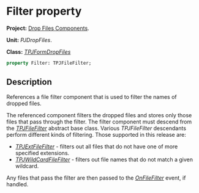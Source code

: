 # Filter property

**Project:** [Drop Files Components](../API.md).

**Unit:** _PJDropFiles_.

**Class:** _[TPJFormDropFiles](./TPJFormDropFiles.md)_

```pascal
property Filter: TPJFileFilter;
```

## Description

References a file filter component that is used to filter the names of dropped files.

The referenced component filters the dropped files and stores only those files that pass through the filter. The filter component must descend from the _[TPJFileFilter](./TPJFileFilter.md)_ abstract base class. Various _TPJFileFilter_ descendants perform different kinds of filtering. Those supported in this release are:

* _[TPJExtFileFilter](./TPJExtFileFilter.md)_ - filters out all files that do not have one of more specified extensions.
* _[TPJWildCardFileFilter](./TPJWildCardFileFilter.md)_ - filters out file names that do not match a given wildcard.

Any files that pass the filter are then passed to the _[OnFileFilter](./TPJFormDropFiles-OnFileFilter.md)_ event, if handled.
